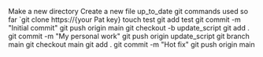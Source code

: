 Make a new directory
Create a new file up_to_date
git commands used so far
`git clone https://{your Pat key}
 touch test
 git add test
 git commit -m "Initial commit"
 git push origin main
 git checkout -b update_script
 git add .
 git commit -m "My personal work"
 git push origin update_script
 git branch main
 git checkout main
 git add .
 git commit -m "Hot fix"
 git push origin main
